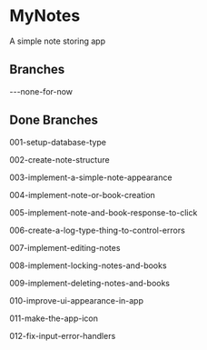 # MyNotes
A simple note storing app

## Branches

---none-for-now

## Done Branches

001-setup-database-type

002-create-note-structure

003-implement-a-simple-note-appearance

004-implement-note-or-book-creation

005-implement-note-and-book-response-to-click

006-create-a-log-type-thing-to-control-errors

007-implement-editing-notes

008-implement-locking-notes-and-books

009-implement-deleting-notes-and-books

010-improve-ui-appearance-in-app

011-make-the-app-icon

012-fix-input-error-handlers
